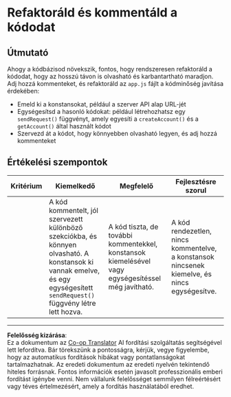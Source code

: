 <!--
CO_OP_TRANSLATOR_METADATA:
{
  "original_hash": "a4abf305ede1cfaadd56a8fab4b4c288",
  "translation_date": "2025-08-28T03:27:22+00:00",
  "source_file": "7-bank-project/3-data/assignment.md",
  "language_code": "hu"
}
-->
# Refaktoráld és kommentáld a kódodat

## Útmutató

Ahogy a kódbázisod növekszik, fontos, hogy rendszeresen refaktoráld a kódodat, hogy az hosszú távon is olvasható és karbantartható maradjon. Adj hozzá kommenteket, és refaktoráld az `app.js` fájlt a kódminőség javítása érdekében:

- Emeld ki a konstansokat, például a szerver API alap URL-jét
- Egységesítsd a hasonló kódokat: például létrehozhatsz egy `sendRequest()` függvényt, amely egyesíti a `createAccount()` és a `getAccount()` által használt kódot
- Szervezd át a kódot, hogy könnyebben olvasható legyen, és adj hozzá kommenteket

## Értékelési szempontok

| Kritérium | Kiemelkedő                                                                                                                                                   | Megfelelő                                                                                         | Fejlesztésre szorul                                                                     |
| --------- | ------------------------------------------------------------------------------------------------------------------------------------------------------------ | ------------------------------------------------------------------------------------------------- | --------------------------------------------------------------------------------------- |
|           | A kód kommentelt, jól szervezett különböző szekciókba, és könnyen olvasható. A konstansok ki vannak emelve, és egy egységesített `sendRequest()` függvény létre lett hozva. | A kód tiszta, de további kommentekkel, konstansok kiemelésével vagy egységesítéssel még javítható. | A kód rendezetlen, nincs kommentelve, a konstansok nincsenek kiemelve, és nincs egységesítve. |

---

**Felelősség kizárása**:  
Ez a dokumentum az [Co-op Translator](https://github.com/Azure/co-op-translator) AI fordítási szolgáltatás segítségével lett lefordítva. Bár törekszünk a pontosságra, kérjük, vegye figyelembe, hogy az automatikus fordítások hibákat vagy pontatlanságokat tartalmazhatnak. Az eredeti dokumentum az eredeti nyelvén tekintendő hiteles forrásnak. Fontos információk esetén javasolt professzionális emberi fordítást igénybe venni. Nem vállalunk felelősséget semmilyen félreértésért vagy téves értelmezésért, amely a fordítás használatából eredhet.